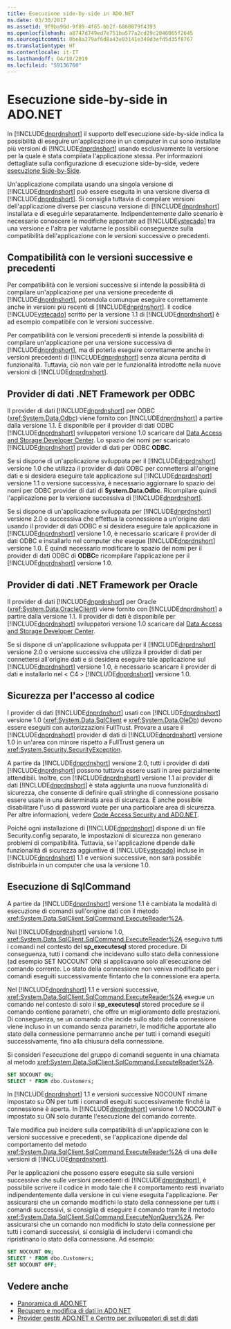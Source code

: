 ```yaml
---
title: Esecuzione side-by-side in ADO.NET
ms.date: 03/30/2017
ms.assetid: 9f9ba96d-9f89-4f65-bb2f-6860879f4393
ms.openlocfilehash: a8747d749ed7e751ba577a2cd29c2048065f2645
ms.sourcegitcommit: 0be8a279af6d8a43e03141e349d3efd5d35f8767
ms.translationtype: HT
ms.contentlocale: it-IT
ms.lasthandoff: 04/18/2019
ms.locfileid: "59136760"
---
```

# <a name="side-by-side-execution-in-adonet"></a>Esecuzione side-by-side in ADO.NET
In [!INCLUDE[dnprdnshort](../../../../includes/dnprdnshort-md.md)] il supporto dell'esecuzione side-by-side indica la possibilità di eseguire un'applicazione in un computer in cui sono installate più versioni di [!INCLUDE[dnprdnshort](../../../../includes/dnprdnshort-md.md)] usando esclusivamente la versione per la quale è stata compilata l'applicazione stessa. Per informazioni dettagliate sulla configurazione di esecuzione side-by-side, vedere [esecuzione Side-by-Side](../../../../docs/framework/deployment/side-by-side-execution.md).  
  
 Un'applicazione compilata usando una singola versione di [!INCLUDE[dnprdnshort](../../../../includes/dnprdnshort-md.md)] può essere eseguita in una versione diversa di [!INCLUDE[dnprdnshort](../../../../includes/dnprdnshort-md.md)]. Si consiglia tuttavia di compilare versioni dell'applicazione diverse per ciascuna versione di [!INCLUDE[dnprdnshort](../../../../includes/dnprdnshort-md.md)] installata e di eseguirle separatamente. Indipendentemente dallo scenario è necessario conoscere le modifiche apportate ad [!INCLUDE[vstecado](../../../../includes/vstecado-md.md)] tra una versione e l'altra per valutarne le possibili conseguenze sulla compatibilità dell'applicazione con le versioni successive o precedenti.  
  
## <a name="forward-compatibility-and-backward-compatibility"></a>Compatibilità con le versioni successive e precedenti  
 Per compatibilità con le versioni successive si intende la possibilità di compilare un'applicazione per una versione precedente di [!INCLUDE[dnprdnshort](../../../../includes/dnprdnshort-md.md)], potendola comunque eseguire correttamente anche in versioni più recenti di [!INCLUDE[dnprdnshort](../../../../includes/dnprdnshort-md.md)]. Il codice [!INCLUDE[vstecado](../../../../includes/vstecado-md.md)] scritto per la versione 1.1 di [!INCLUDE[dnprdnshort](../../../../includes/dnprdnshort-md.md)] è ad esempio compatibile con le versioni successive.  
  
 Per compatibilità con le versioni precedenti si intende la possibilità di compilare un'applicazione per una versione successiva di [!INCLUDE[dnprdnshort](../../../../includes/dnprdnshort-md.md)], ma di poterla eseguire correttamente anche in versioni precedenti di [!INCLUDE[dnprdnshort](../../../../includes/dnprdnshort-md.md)] senza alcuna perdita di funzionalità. Tuttavia, ciò non vale per le funzionalità introdotte nella nuove versioni di [!INCLUDE[dnprdnshort](../../../../includes/dnprdnshort-md.md)].  
  
## <a name="the-net-framework-data-provider-for-odbc"></a>Provider di dati .NET Framework per ODBC  
 Il provider di dati [!INCLUDE[dnprdnshort](../../../../includes/dnprdnshort-md.md)] per ODBC (<xref:System.Data.Odbc>) viene fornito con [!INCLUDE[dnprdnshort](../../../../includes/dnprdnshort-md.md)] a partire dalla versione 1.1. È disponibile per il provider di dati ODBC [!INCLUDE[dnprdnshort](../../../../includes/dnprdnshort-md.md)] sviluppatori versione 1.0 scaricare dal [Data Access and Storage Developer Center](https://go.microsoft.com/fwlink/?linkid=4173). Lo spazio dei nomi per scaricato [!INCLUDE[dnprdnshort](../../../../includes/dnprdnshort-md.md)] provider di dati per ODBC **ODBC**.  
  
 Se si dispone di un'applicazione sviluppata per il [!INCLUDE[dnprdnshort](../../../../includes/dnprdnshort-md.md)] versione 1.0 che utilizza il provider di dati ODBC per connettersi all'origine dati e si desidera eseguire tale applicazione sul [!INCLUDE[dnprdnshort](../../../../includes/dnprdnshort-md.md)] versione 1.1 o versione successiva, è necessario aggiornare lo spazio dei nomi per ODBC provider di dati di **System.Data.Odbc**. Ricompilare quindi l'applicazione per la versione successiva di [!INCLUDE[dnprdnshort](../../../../includes/dnprdnshort-md.md)].  
  
 Se si dispone di un'applicazione sviluppata per [!INCLUDE[dnprdnshort](../../../../includes/dnprdnshort-md.md)] versione 2.0 o successiva che effettua la connessione a un'origine dati usando il provider di dati ODBC e si desidera eseguire tale applicazione in [!INCLUDE[dnprdnshort](../../../../includes/dnprdnshort-md.md)] versione 1.0, è necessario scaricare il provider di dati ODBC e installarlo nel computer che esegue [!INCLUDE[dnprdnshort](../../../../includes/dnprdnshort-md.md)] versione 1.0. È quindi necessario modificare lo spazio dei nomi per il provider di dati ODBC di **ODBC**e ricompilare l'applicazione per il [!INCLUDE[dnprdnshort](../../../../includes/dnprdnshort-md.md)] versione 1.0.  
  
## <a name="the-net-framework-data-provider-for-oracle"></a>Provider di dati .NET Framework per Oracle  
 Il provider di dati [!INCLUDE[dnprdnshort](../../../../includes/dnprdnshort-md.md)] per Oracle (<xref:System.Data.OracleClient>) viene fornito con [!INCLUDE[dnprdnshort](../../../../includes/dnprdnshort-md.md)] a partire dalla versione 1.1. Il provider di dati è disponibile per [!INCLUDE[dnprdnshort](../../../../includes/dnprdnshort-md.md)] sviluppatori versione 1.0 scaricare dal [Data Access and Storage Developer Center](https://go.microsoft.com/fwlink/?linkid=4173).  
  
 Se si dispone di un'applicazione sviluppata per il [!INCLUDE[dnprdnshort](../../../../includes/dnprdnshort-md.md)] versione 2.0 o versione successiva che utilizza il provider di dati per connettersi all'origine dati e si desidera eseguire tale applicazione sul [!INCLUDE[dnprdnshort](../../../../includes/dnprdnshort-md.md)] versione 1.0, è necessario scaricare il provider di dati e installarlo nel < C4 > [!INCLUDE[dnprdnshort](../../../../includes/dnprdnshort-md.md)]  versione 1.0.  
  
## <a name="code-access-security"></a>Sicurezza per l'accesso al codice  
 I provider di dati [!INCLUDE[dnprdnshort](../../../../includes/dnprdnshort-md.md)] usati con [!INCLUDE[dnprdnshort](../../../../includes/dnprdnshort-md.md)] versione 1.0 (<xref:System.Data.SqlClient> e <xref:System.Data.OleDb>) devono essere eseguiti con autorizzazioni FullTrust. Provare a usare il [!INCLUDE[dnprdnshort](../../../../includes/dnprdnshort-md.md)] provider di dati di [!INCLUDE[dnprdnshort](../../../../includes/dnprdnshort-md.md)] versione 1.0 in un'area con minore rispetto a FullTrust genera un <xref:System.Security.SecurityException>.  
  
 A partire da [!INCLUDE[dnprdnshort](../../../../includes/dnprdnshort-md.md)] versione 2.0, tutti i provider di dati [!INCLUDE[dnprdnshort](../../../../includes/dnprdnshort-md.md)] possono tuttavia essere usati in aree parzialmente attendibili. Inoltre, con [!INCLUDE[dnprdnshort](../../../../includes/dnprdnshort-md.md)] versione 1.1 ai provider di dati [!INCLUDE[dnprdnshort](../../../../includes/dnprdnshort-md.md)] è stata aggiunta una nuova funzionalità di sicurezza, che consente di definire quali stringhe di connessione possano essere usate in una determinata area di sicurezza. È anche possibile disabilitare l'uso di password vuote per una particolare area di sicurezza. Per altre informazioni, vedere [Code Access Security and ADO.NET](../../../../docs/framework/data/adonet/code-access-security.md).  
  
 Poiché ogni installazione di [!INCLUDE[dnprdnshort](../../../../includes/dnprdnshort-md.md)] dispone di un file Security.config separato, le impostazioni di sicurezza non generano problemi di compatibilità. Tuttavia, se l'applicazione dipende dalle funzionalità di sicurezza aggiuntive di [!INCLUDE[vstecado](../../../../includes/vstecado-md.md)] incluse in [!INCLUDE[dnprdnshort](../../../../includes/dnprdnshort-md.md)] 1.1 e versioni successive, non sarà possibile distribuirla in un computer che usa la versione 1.0.  
  
## <a name="sqlcommand-execution"></a>Esecuzione di SqlCommand  
 A partire da [!INCLUDE[dnprdnshort](../../../../includes/dnprdnshort-md.md)] versione 1.1 è cambiata la modalità di esecuzione di comandi sull'origine dati con il metodo <xref:System.Data.SqlClient.SqlCommand.ExecuteReader%2A>.  
  
 Nel [!INCLUDE[dnprdnshort](../../../../includes/dnprdnshort-md.md)] versione 1.0, <xref:System.Data.SqlClient.SqlCommand.ExecuteReader%2A> eseguiva tutti i comandi nel contesto del **sp_executesql** stored procedure. Di conseguenza, tutti i comandi che incidevano sullo stato della connessione (ad esempio SET NOCOUNT ON) si applicavano solo all'esecuzione del comando corrente. Lo stato della connessione non veniva modificato per i comandi eseguiti successivamente fintanto che la connessione era aperta.  
  
 Nel [!INCLUDE[dnprdnshort](../../../../includes/dnprdnshort-md.md)] 1.1 e versioni successive, <xref:System.Data.SqlClient.SqlCommand.ExecuteReader%2A> esegue un comando nel contesto di solo il **sp_executesql** stored procedure se il comando contiene parametri, che offre un miglioramento delle prestazioni. Di conseguenza, se un comando che incide sullo stato della connessione viene incluso in un comando senza parametri, le modifiche apportate allo stato della connessione permarranno anche per tutti i comandi eseguiti successivamente, fino alla chiusura della connessione.  
  
 Si consideri l'esecuzione del gruppo di comandi seguente in una chiamata al metodo <xref:System.Data.SqlClient.SqlCommand.ExecuteReader%2A>.  
  
```sql
SET NOCOUNT ON;  
SELECT * FROM dbo.Customers;  
```  
  
 In [!INCLUDE[dnprdnshort](../../../../includes/dnprdnshort-md.md)] 1.1 e versioni successive NOCOUNT rimane impostato su ON per tutti i comandi eseguiti successivamente finché la connessione è aperta. In [!INCLUDE[dnprdnshort](../../../../includes/dnprdnshort-md.md)] versione 1.0 NOCOUNT è impostato su ON solo durante l'esecuzione del comando corrente.  
  
 Tale modifica può incidere sulla compatibilità di un'applicazione con le versioni successive e precedenti, se l'applicazione dipende dal comportamento del metodo <xref:System.Data.SqlClient.SqlCommand.ExecuteReader%2A> di una delle versioni di [!INCLUDE[dnprdnshort](../../../../includes/dnprdnshort-md.md)].  
  
 Per le applicazioni che possono essere eseguite sia sulle versioni successive che sulle versioni precedenti di [!INCLUDE[dnprdnshort](../../../../includes/dnprdnshort-md.md)], è possibile scrivere il codice in modo tale che il comportamento resti invariato indipendentemente dalla versione in cui viene eseguita l'applicazione. Per assicurarsi che un comando modifichi lo stato della connessione per tutti i comandi successivi, si consiglia di eseguire il comando tramite il metodo <xref:System.Data.SqlClient.SqlCommand.ExecuteNonQuery%2A>. Per assicurarsi che un comando non modifichi lo stato della connessione per tutti i comandi successivi, si consiglia di includervi i comandi che ripristinano lo stato della connessione. Ad esempio:  
  
```sql
SET NOCOUNT ON;  
SELECT * FROM dbo.Customers;  
SET NOCOUNT OFF;  
```  
  
## <a name="see-also"></a>Vedere anche

- [Panoramica di ADO.NET](../../../../docs/framework/data/adonet/ado-net-overview.md)
- [Recupero e modifica di dati in ADO.NET](../../../../docs/framework/data/adonet/retrieving-and-modifying-data.md)
- [Provider gestiti ADO.NET e Centro per sviluppatori di set di dati](https://go.microsoft.com/fwlink/?LinkId=217917)
